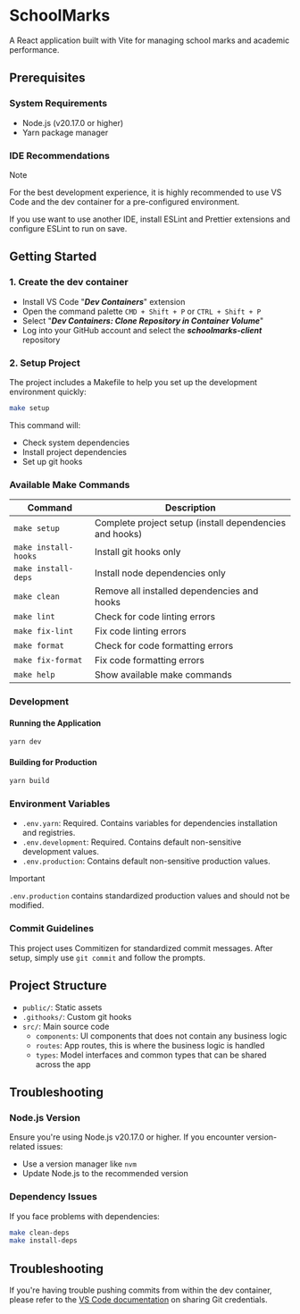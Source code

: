 # SchoolMarks

A React application built with Vite for managing school marks and academic performance.

## Prerequisites

### System Requirements

- Node.js (v20.17.0 or higher)
- Yarn package manager

### IDE Recommendations

> [!NOTE]
> For the best development experience, it is highly recommended to use VS Code and the dev container for a pre-configured environment.
>
> If you use want to use another IDE, install ESLint and Prettier extensions and configure ESLint to run on save.

## Getting Started

### 1. Create the dev container

- Install VS Code "_**Dev Containers**_" extension
- Open the command palette `CMD + Shift + P` or `CTRL + Shift + P`
- Select "_**Dev Containers: Clone Repository in Container Volume**_"
- Log into your GitHub account and select the _**schoolmarks-client**_ repository

### 2. Setup Project

The project includes a Makefile to help you set up the development environment quickly:

```bash
make setup
```

This command will:

- Check system dependencies
- Install project dependencies
- Set up git hooks

### Available Make Commands

| Command              | Description                                             |
| -------------------- | ------------------------------------------------------- |
| `make setup`         | Complete project setup (install dependencies and hooks) |
| `make install-hooks` | Install git hooks only                                  |
| `make install-deps`  | Install node dependencies only                          |
| `make clean`         | Remove all installed dependencies and hooks             |
| `make lint`          | Check for code linting errors                           |
| `make fix-lint`      | Fix code linting errors                                 |
| `make format`        | Check for code formatting errors                        |
| `make fix-format`    | Fix code formatting errors                              |
| `make help`          | Show available make commands                            |

### Development

#### Running the Application

```bash
yarn dev
```

#### Building for Production

```bash
yarn build
```

### Environment Variables

- `.env.yarn`: Required. Contains variables for dependencies installation and registries.
- `.env.development`: Required. Contains default non-sensitive development values.
- `.env.production`: Contains default non-sensitive production values.

> [!IMPORTANT]
> `.env.production` contains standardized production values and should not be modified.

### Commit Guidelines

This project uses Commitizen for standardized commit messages. After setup, simply use `git commit` and follow the prompts.

## Project Structure

- `public/`: Static assets
- `.githooks/`: Custom git hooks
- `src/`: Main source code
  - `components`: UI components that does not contain any business logic
  - `routes`: App routes, this is where the business logic is handled
  - `types`: Model interfaces and common types that can be shared across the app

## Troubleshooting

### Node.js Version

Ensure you're using Node.js v20.17.0 or higher. If you encounter version-related issues:

- Use a version manager like `nvm`
- Update Node.js to the recommended version

### Dependency Issues

If you face problems with dependencies:

```bash
make clean-deps
make install-deps
```

## Troubleshooting

If you're having trouble pushing commits from within the dev container, please refer to the [VS Code documentation](https://code.visualstudio.com/remote/advancedcontainers/sharing-git-credentials#_using-ssh-keys) on sharing Git credentials.
